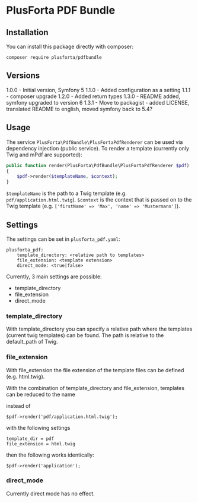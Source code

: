 # PlusForta PDF Bundle

## Installation

You can install this package directly with composer:

```shell
composer require plusforta/pdfbundle
```


## Versions

1.0.0 - Initial version, Symfony 5
1.1.0 - Added configuration as a setting
1.1.1 - composer upgrade
1.2.0 - Added return types
1.3.0 - README added, symfony upgraded to version 6
1.3.1 - Move to packagist - added LICENSE, translated README to english, moved symfony back to 5.4?


## Usage

The service `PlusForta\PdfBundle\PlusFortaPdfRenderer` can be used via dependency injection (public service).
To render a template (currently only Twig and mPdf are supported):

```php
public function render(PlusForta\PdfBundle\PlusFortaPdfRenderer $pdf)
{
    $pdf->render($templateName, $context);
}
``` 

`$templateName` is the path to a Twig template (e.g. `pdf/application.html.twig`).
`$context` is the context that is passed on to the Twig template (e.g. `['firstName' => 'Max', 'name' => 'Mustermann']`).

## Settings 

The settings can be set in `plusforta_pdf.yaml`:

```
plusforta_pdf:
    template_directory: <relative path to templates>
    file_extension: <template extension>
    direct_mode: <true|false>
```

Currently, 3 main settings are possible:

- template_directory
- file_extension
- direct_mode


### template_directory

With template_directory you can specify a relative path where the templates (current twig templates) can be found.
The path is relative to the default_path of Twig.


### file_extension

With file_extension the file extension of the template files can be defined (e.g. html.twig).

With the combination of template_directory and file_extension, templates can be reduced to the name

instead of
```
$pdf->render('pdf/application.html.twig');
```

with the following settings

```
template_dir = pdf
file_extension = html.twig
```

then the following works identically:

```
$pdf->render('application'); 
```

### direct_mode

Currently direct mode has no effect.  
